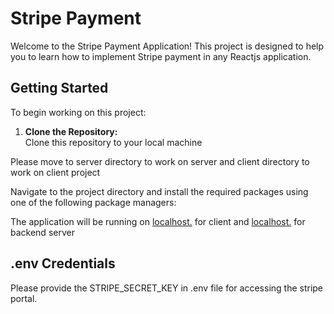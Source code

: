 # Stripe Payment

Welcome to the Stripe Payment Application! This project is designed to help you to learn how to implement Stripe payment in any Reactjs application.

## Getting Started

To begin working on this project:

1. **Clone the Repository:**  
   Clone this repository to your local machine

Please move to server directory to work on server and client directory to work on client project

Navigate to the project directory and install the required packages using one of the following package managers:

The application will be running on [localhost.](http://localhost:5173/) for client and [localhost.](http://localhost:8000/) for backend server

## .env Credentials
Please provide the STRIPE_SECRET_KEY in .env file for accessing the stripe portal.
